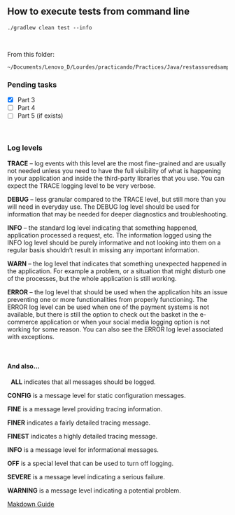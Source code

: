 ## How to execute tests from command line ##
```
./gradlew clean test --info 
```
&nbsp;

From this folder:
```
~/Documents/Lenovo_D/Lourdes/practicando/Practices/Java/restassuredsample
```

### Pending tasks ###
- [x] Part 3
- [ ] Part 4
- [ ] Part 5 (if exists)

&nbsp;
### Log levels ###

**TRACE** – log events with this level are the most fine-grained and are usually not needed unless you need to have the full visibility of what is happening in your application and inside the third-party libraries that you use. You can expect the TRACE logging level to be very verbose.

**DEBUG** – less granular compared to the TRACE level, but still more than you will need in everyday use. The DEBUG log level should be used for information that may be needed for deeper diagnostics and troubleshooting.

**INFO** – the standard log level indicating that something happened, application processed a request, etc. The information logged using the INFO log level should be purely informative and not looking into them on a regular basis shouldn’t result in missing any important information.

**WARN** – the log level that indicates that something unexpected happened in the application. For example a problem, or a situation that might disturb one of the processes, but the whole application is still working.

**ERROR** – the log level that should be used when the application hits an issue preventing one or more functionalities from properly functioning. The ERROR log level can be used when one of the payment systems is not available, but there is still the option to check out the basket in the e-commerce application or when your social media logging option is not working for some reason. You can also see the ERROR log level associated with exceptions.

&nbsp;
#### And also... ####
&nbsp;
**ALL** indicates that all messages should be logged.

**CONFIG** is a message level for static configuration messages.

**FINE** is a message level providing tracing information.

**FINER** indicates a fairly detailed tracing message.

**FINEST** indicates a highly detailed tracing message.

**INFO** is a message level for informational messages.

**OFF** is a special level that can be used to turn off logging.

**SEVERE** is a message level indicating a serious failure.

**WARNING** is a message level indicating a potential problem.



[Makdown Guide](https://www.markdownguide.org/basic-syntax)